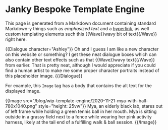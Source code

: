 Janky Bespoke Template Engine
=============================

This page is generated from a Markdown document containing standard Markdown-y
things such as *emphasized text* and a [hyperlink](https://zombo.com/), as well
custom templating elements such this {{Wave}}wavy bit of text{{/Wave}} right
here.

{{Dialogue character="Ashley"}}
Oh and I guess I am like a new character on this website or something? I get
these neat dialogue boxes which can also contain other text effects such as
that {{Wave}}wavy text{{/Wave}} from earlier. That is pretty neat, although I
would appreciate if you could find a human artist to make me some proper
character portraits instead of this placeholder image.
{{/Dialogue}}

For example, this `Image` tag has a body that contains the alt text for the
displayed image.

{{Image src="/blog/wip-template-engine/2020-11-21-mya-with-ball-780x1040.png" style="height: 25vw"}}
Mya, an elderly black lab, stares out of left frame while holding a green
tennis ball in her mouth. Mya is sitting outside in a grassy field next to a
fence while wearing her pink activity harness, likely at the tail end of a
fulfilling walk & ball session.
{{/Image}}
